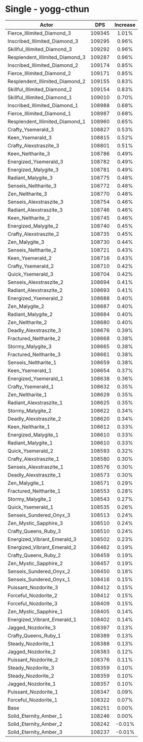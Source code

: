# Single - yogg-cthun
| Actor | DPS | Increase |
|---|:---:|:---:|
|Fierce_Illimited_Diamond_3|109345|1.01%|
|Inscribed_Illimited_Diamond_3|109295|0.96%|
|Skillful_Illimited_Diamond_3|109292|0.96%|
|Resplendent_Illimited_Diamond_3|109287|0.96%|
|Inscribed_Illimited_Diamond_2|109174|0.85%|
|Fierce_Illimited_Diamond_2|109171|0.85%|
|Resplendent_Illimited_Diamond_2|109155|0.83%|
|Skillful_Illimited_Diamond_2|109154|0.83%|
|Skillful_Illimited_Diamond_1|109010|0.70%|
|Inscribed_Illimited_Diamond_1|108988|0.68%|
|Fierce_Illimited_Diamond_1|108987|0.68%|
|Resplendent_Illimited_Diamond_1|108960|0.65%|
|Crafty_Ysemerald_3|108827|0.53%|
|Keen_Ysemerald_3|108815|0.52%|
|Crafty_Alexstraszite_3|108801|0.51%|
|Keen_Neltharite_3|108786|0.49%|
|Energized_Ysemerald_3|108782|0.49%|
|Energized_Malygite_3|108781|0.49%|
|Radiant_Malygite_3|108775|0.48%|
|Senseis_Neltharite_3|108772|0.48%|
|Zen_Neltharite_3|108770|0.48%|
|Senseis_Alexstraszite_3|108754|0.46%|
|Radiant_Alexstraszite_3|108746|0.46%|
|Keen_Neltharite_2|108745|0.46%|
|Energized_Malygite_2|108740|0.45%|
|Crafty_Alexstraszite_2|108735|0.45%|
|Zen_Malygite_3|108730|0.44%|
|Senseis_Neltharite_2|108721|0.43%|
|Keen_Ysemerald_2|108716|0.43%|
|Crafty_Ysemerald_2|108710|0.42%|
|Quick_Ysemerald_3|108704|0.42%|
|Senseis_Alexstraszite_2|108694|0.41%|
|Radiant_Alexstraszite_2|108693|0.41%|
|Energized_Ysemerald_2|108688|0.40%|
|Zen_Malygite_2|108687|0.40%|
|Radiant_Malygite_2|108684|0.40%|
|Zen_Neltharite_2|108680|0.40%|
|Deadly_Alexstraszite_3|108676|0.39%|
|Fractured_Neltharite_2|108668|0.38%|
|Stormy_Malygite_3|108665|0.38%|
|Fractured_Neltharite_3|108661|0.38%|
|Senseis_Neltharite_1|108659|0.38%|
|Keen_Ysemerald_1|108654|0.37%|
|Energized_Ysemerald_1|108638|0.36%|
|Crafty_Ysemerald_1|108632|0.35%|
|Zen_Neltharite_1|108629|0.35%|
|Radiant_Alexstraszite_1|108625|0.35%|
|Stormy_Malygite_2|108622|0.34%|
|Deadly_Alexstraszite_2|108620|0.34%|
|Keen_Neltharite_1|108612|0.33%|
|Energized_Malygite_1|108610|0.33%|
|Radiant_Malygite_1|108610|0.33%|
|Quick_Ysemerald_2|108593|0.32%|
|Crafty_Alexstraszite_1|108580|0.30%|
|Senseis_Alexstraszite_1|108576|0.30%|
|Deadly_Alexstraszite_1|108573|0.30%|
|Zen_Malygite_1|108571|0.29%|
|Fractured_Neltharite_1|108553|0.28%|
|Stormy_Malygite_1|108543|0.27%|
|Quick_Ysemerald_1|108535|0.26%|
|Senseis_Sundered_Onyx_3|108513|0.24%|
|Zen_Mystic_Sapphire_3|108510|0.24%|
|Crafty_Queens_Ruby_3|108510|0.24%|
|Energized_Vibrant_Emerald_3|108502|0.23%|
|Energized_Vibrant_Emerald_2|108462|0.19%|
|Crafty_Queens_Ruby_2|108459|0.19%|
|Zen_Mystic_Sapphire_2|108457|0.19%|
|Senseis_Sundered_Onyx_2|108450|0.18%|
|Senseis_Sundered_Onyx_1|108416|0.15%|
|Puissant_Nozdorite_3|108412|0.15%|
|Forceful_Nozdorite_2|108412|0.15%|
|Forceful_Nozdorite_3|108409|0.15%|
|Zen_Mystic_Sapphire_1|108405|0.14%|
|Energized_Vibrant_Emerald_1|108402|0.14%|
|Jagged_Nozdorite_3|108397|0.13%|
|Crafty_Queens_Ruby_1|108389|0.13%|
|Steady_Nozdorite_1|108388|0.13%|
|Jagged_Nozdorite_2|108383|0.12%|
|Puissant_Nozdorite_2|108376|0.11%|
|Steady_Nozdorite_3|108359|0.10%|
|Steady_Nozdorite_2|108359|0.10%|
|Jagged_Nozdorite_1|108357|0.10%|
|Puissant_Nozdorite_1|108347|0.09%|
|Forceful_Nozdorite_1|108322|0.07%|
|Base|108251|0.00%|
|Solid_Eternity_Amber_1|108246|0.00%|
|Solid_Eternity_Amber_2|108242|-0.01%|
|Solid_Eternity_Amber_3|108237|-0.01%|
